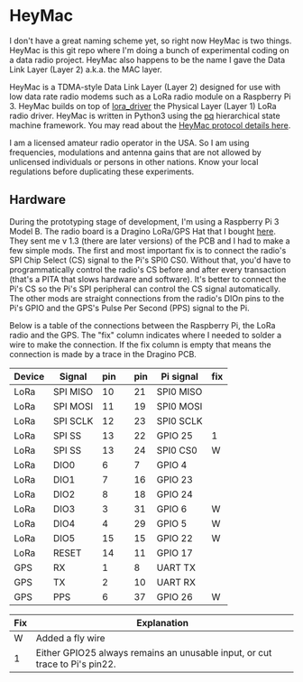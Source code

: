 # HeyMac

I don't have a great naming scheme yet, so right now HeyMac is two things.
HeyMac is this git repo where I'm doing a bunch of experimental coding
on a data radio project.  HeyMac also happens to be the name I gave
the Data Link Layer (Layer 2) a.k.a. the MAC layer.

HeyMac is a TDMA-style Data Link Layer (Layer 2) designed for use with
low data rate radio modems such as a LoRa radio module on a Raspberry Pi 3.
HeyMac builds on top of [lora_driver](https://github.com/dwhall/lora_driver)
the Physical Layer (Layer 1) LoRa radio driver. 
HeyMac is written in Python3 using the [pq](https://github.com/dwhall/pq) 
hierarchical state machine framework.
You may read about the [HeyMac protocol details here](HeyMacProtocol.md).

I am a licensed amateur radio operator in the USA.  So I am using frequencies,
modulations and antenna gains that are not allowed by unlicensed individuals 
or persons in other nations.  Know your local regulations before duplicating
these experiments.

## Hardware

During the prototyping stage of development, I'm using a Raspberry Pi 3 Model B.
The radio board is a Dragino LoRa/GPS Hat that I bought
[here](https://www.tindie.com/products/edwin/loragps-hat/).
They sent me v 1.3 (there are later versions) of the PCB and I had to make 
a few simple mods.  The first and most important fix is to connect the radio's
SPI Chip Select (CS) signal to the Pi's SPI0 CS0.  Without that, you'd have to
programmatically control the radio's CS before and after every transaction
(that's a PITA that slows hardware and software).  It's better to connect the
Pi's CS so the Pi's SPI peripheral can control the CS signal automatically.
The other mods are straight connections from the radio's DIOn pins to the Pi's
GPIO and the GPS's Pulse Per Second (PPS) signal to  the Pi.

Below is a table of the connections between the Raspberry Pi, the
LoRa radio and the GPS.  The "fix" column indicates where I needed to solder
a wire to make the connection.  If the fix column is empty that means the
connection is made by a trace in the Dragino PCB.

| Device | Signal   | pin |     | pin | Pi signal | fix |
| ------ | -------- | --- | --- | --- | --------- | --- |
| LoRa   | SPI MISO | 10  |     | 21  | SPI0 MISO |     |
| LoRa   | SPI MOSI | 11  |     | 19  | SPI0 MOSI |     |
| LoRa   | SPI SCLK | 12  |     | 23  | SPI0 SCLK |     |
| LoRa   | SPI SS   | 13  |     | 22  | GPIO 25   | 1   |
| LoRa   | SPI SS   | 13  |     | 24  | SPI0 CS0  | W   |
| LoRa   | DIO0     | 6   |     | 7   | GPIO 4    |     |
| LoRa   | DIO1     | 7   |     | 16  | GPIO 23   |     |
| LoRa   | DIO2     | 8   |     | 18  | GPIO 24   |     |
| LoRa   | DIO3     | 3   |     | 31  | GPIO 6    | W   |
| LoRa   | DIO4     | 4   |     | 29  | GPIO 5    | W   |
| LoRa   | DIO5     | 15  |     | 15  | GPIO 22   | W   |
| LoRa   | RESET    | 14  |     | 11  | GPIO 17   |     |
| GPS    | RX       | 1   |     | 8   | UART TX   |     |
| GPS    | TX       | 2   |     | 10  | UART RX   |     |
| GPS    | PPS      | 6   |     | 37  | GPIO 26   | W   |

| Fix    | Explanation                              |
| ------ | ---------------------------------------- |
| W      | Added a fly wire                         |
| 1      | Either GPIO25 always remains an unusable input, or cut trace to Pi's pin22. |
